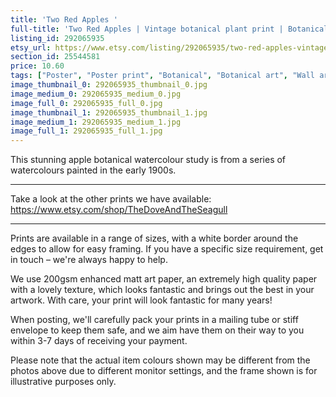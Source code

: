 ```yaml
---
title: 'Two Red Apples '
full-title: 'Two Red Apples | Vintage botanical plant print | Botanical prints, wall art, room decor, vintage print, watercolour | High quality print'
listing_id: 292065935
etsy_url: https://www.etsy.com/listing/292065935/two-red-apples-vintage-botanical-plant?utm_source=site&utm_medium=api&utm_campaign=api
section_id: 25544581
price: 10.60
tags: ["Poster", "Poster print", "Botanical", "Botanical art", "Wall art", "Botanical poster", "Photograph", "Vintage", "Plant", "Watercolour", "Apple", "Fruit", "High quality print"]
image_thumbnail_0: 292065935_thumbnail_0.jpg
image_medium_0: 292065935_medium_0.jpg
image_full_0: 292065935_full_0.jpg
image_thumbnail_1: 292065935_thumbnail_1.jpg
image_medium_1: 292065935_medium_1.jpg
image_full_1: 292065935_full_1.jpg
---
```

This stunning apple botanical watercolour study is from a series of watercolours painted in the early 1900s.

---

Take a look at the other prints we have available:
https://www.etsy.com/shop/TheDoveAndTheSeagull

----

Prints are available in a range of sizes, with a white border around the edges to allow for easy framing. If you have a specific size requirement, get in touch – we&#39;re always happy to help.

We use 200gsm enhanced matt art paper, an extremely high quality paper with a lovely texture, which looks fantastic and brings out the best in your artwork. With care, your print will look fantastic for many years!

When posting, we&#39;ll carefully pack your prints in a mailing tube or stiff envelope to keep them safe, and we aim have them on their way to you within 3-7 days of receiving your payment.

Please note that the actual item colours shown may be different from the photos above due to different monitor settings, and the frame shown is for illustrative purposes only.
